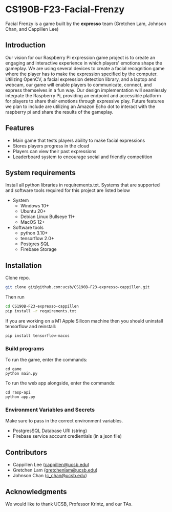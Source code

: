 # CS190B-F23-Facial-Frenzy
Facial Frenzy is a game built by the **expresso** team (Gretchen Lam, Johnson Chan, and Cappillen Lee)

## Introduction
Our vision for our Raspberry Pi expression game project is to create an engaging and interactive experience in which players' emotions shape the gameplay. We are using several devices to create a facial recognition game where the player has to make the expression specified by the computer. Utilizing OpenCV, a facial expression detection library, and a laptop and webcam, our game will enable players to communicate, connect, and express themselves in a fun way. Our design implementation will seamlessly integrate the Raspberry Pi, providing an endpoint and accessible platform for players to share their emotions through expressive play. Future features we plan to include are utilizing an Amazon Echo dot to interact with the raspberry pi and share the results of the gameplay.

## Features
- Main game that tests players ability to make facial expressions
- Stores players progress in the cloud
- Players can view their past expressions
- Leaderboard system to encourage social and friendly competition 

## System requirements
Install all python libraries in requirements.txt. Systems that are supported and software tools required for this project are listed below
- System
  - Windows 10+
  - Ubuntu 20+
  - Debian Linux Bullseye 11+
  - MacOS 12+
- Software tools
  - python 3.10+
  - tensorflow 2.0+
  - Postgres SQL
  - Firebase Storage

## Installation
Clone repo.
```bash
git clone git@github.com:ucsb/CS190B-F23-expresso-cappillen.git
```
Then run
```bash
cd CS190B-F23-expresso-cappillen
pip install -r requirements.txt
```
If you are working on a M1 Apple Silicon machine then you should uninstall tensorflow and reinstall:
```
pip install tensorflow-macos
```
### Build programs
To run the game, enter the commands:
```
cd game
python main.py
```
To run the web app alongside, enter the commands:
```
cd rasp-api
python app.py
```
### Environment Variables and Secrets
Make sure to pass in the correct environment variables.
- PostgresSQL Database URI (string)
- Firebase service account credientials (in a json file)

## Contributors
- Cappillen Lee (cappillen@ucsb.edu)
- Gretchen Lam (gretchenlam@ucsb.edu)
- Johnson Chan (c_chan@ucsb.edu)

## Acknowledgments
We would like to thank UCSB, Professor Krintz, and our TAs.
